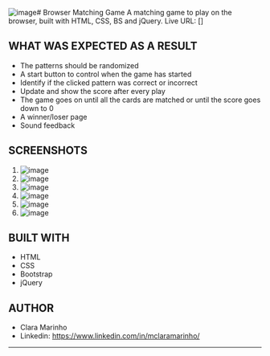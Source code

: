 ![image](https://github.com/mclaramarinho/browser-matching-game/assets/119897667/9dc4a269-0044-40fb-94c6-c7f64803a37b)# Browser Matching Game
A matching game to play on the browser, built with HTML, CSS, BS and jQuery.
Live URL: []


## WHAT WAS EXPECTED AS A RESULT
- The patterns should be randomized
- A start button to control when the game has started
- Identify if the clicked pattern was correct or incorrect
- Update and show the score after every play
- The game goes on until all the cards are matched or until the score goes down to 0
- A winner/loser page
- Sound feedback

## SCREENSHOTS
1. ![image](https://github.com/mclaramarinho/browser-matching-game/assets/119897667/3cc2dbde-2759-4ac4-aad6-a4cb6cf925a6)
2. ![image](https://github.com/mclaramarinho/browser-matching-game/assets/119897667/18969f5b-3f86-4489-a184-4708f87ea746)
3. ![image](https://github.com/mclaramarinho/browser-matching-game/assets/119897667/bddf560a-50a1-41b2-9342-467eda2b25bf)
4. ![image](https://github.com/mclaramarinho/browser-matching-game/assets/119897667/edb8fb9a-a005-49b3-a07f-d567b4614e7d)
5. ![image](https://github.com/mclaramarinho/browser-matching-game/assets/119897667/d048d0ab-26c9-4ca9-8d3b-27d150826512)
6. ![image](https://github.com/mclaramarinho/browser-matching-game/assets/119897667/01f366b0-fbd6-4715-bf01-ae7f383c53e8)

## BUILT WITH
 - HTML
 - CSS
 - Bootstrap
 - jQuery

## AUTHOR
- Clara Marinho
- Linkedin: https://www.linkedin.com/in/mclaramarinho/
****
